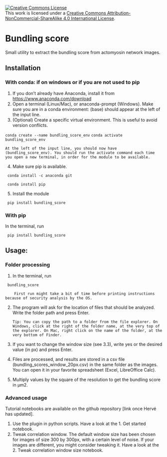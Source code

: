 
<a rel="license" href="http://creativecommons.org/licenses/by-nc-sa/4.0/"><img alt="Creative Commons License" style="border-width:0" src="https://i.creativecommons.org/l/by-nc-sa/4.0/88x31.png" /></a><br />This work is licensed under a <a rel="license" href="http://creativecommons.org/licenses/by-nc-sa/4.0/">Creative Commons Attribution-NonCommercial-ShareAlike 4.0 International License</a>.

# Bundling score
Small utility to extract the bundling score from actomyosin network images.

## Installation

### With conda: if on windows or if you are not used to pip
1. If you don’t already have Anaconda, install it from https://www.anaconda.com/download
2. Open a terminal (Linux/Mac), or anaconda-prompt (Windows). Make sure you are in a conda environment: (base) should appear at the left of the input line.
3. (Optional) Create a specific virtual environment. This is useful to avoid version conflicts.

```conda create --name bundling_score_env```
```conda activate bundling_score_env```

    At the left of the input line, you should now have (bundling_score_env). You should run the activate command each time you open a new terminal, in order for the module to be available.
4. Make sure pip is available.

<code> conda install -c anaconda git </code> 

<code> conda install pip </code> 

5. Install the module

<code> pip install bundling_score </code> 

### With pip
In the terminal, run

<code> pip install bundling_score </code> 

## Usage:
### Folder processing
1.	In the terminal, run

<code> bundling_score </code>

        First run might take a bit of time before printing instructions because of security analysis by the OS.
2.	The program will ask for the location of files that should be analyzed. Write the folder path and press Enter.

        Tip: You can copy the path to a folder from the file explorer. On Windows, click at the right of the folder name, at the very top of the explorer. On Mac, right click on the name of the folder, at the very bottom of Finder.
3.	If you want to change the window size (see 3.3), write yes or the desired value (in px) and press Enter.
4.	Files are processed, and results are stored in a csv file (bundling_scores_window_20px.csv)  in the same folder as the images. You can open it in your favorite spreadsheet (Excel, LibreOffice Calc).
5.	Multiply values by the square of the resolution to get the bundling score in μm2.

### Advanced usage
Tutorial notebooks are available on the github repository [link once Hervé has updated].
1.	Use the plugin in python scripts. Have a look at the 1. Get started notebook.
2.	Tweak correlation window. The default window size has been chosen for images of size 300 by 300px, with a certain level of noise. If your images are different, you might consider tweaking it. Have a look at the 2. Tweak correlation window size notebook.